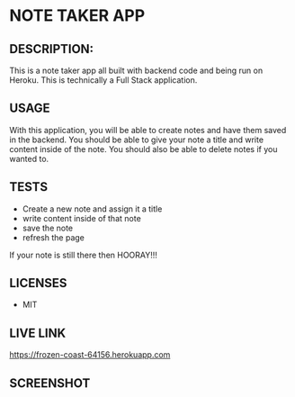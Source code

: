 # NOTE TAKER APP

## DESCRIPTION:
This is a note taker app all built with backend code and being run on Heroku. This is technically a Full Stack application.

## USAGE
With this application, you will be able to create notes and have them saved in the backend. You should be able to give your note a title and write content inside of the note. You should also be able to delete notes if you wanted to.

## TESTS
- Create a new note and assign it a title
- write content inside of that note
- save the note
- refresh the page

If your note is still there then HOORAY!!!

## LICENSES
- MIT

## LIVE LINK
https://frozen-coast-64156.herokuapp.com

## SCREENSHOT
